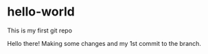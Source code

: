 # hello-world
This is my first git repo

Hello there! Making some changes and my 1st commit to the branch.

